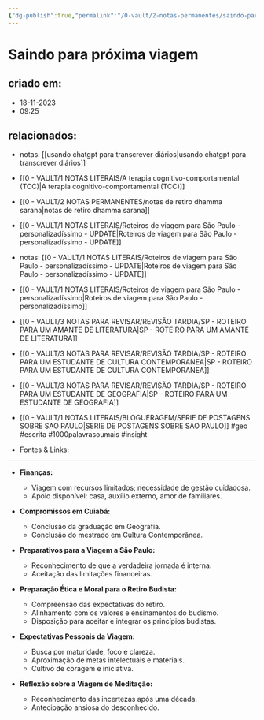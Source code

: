 ```yaml
---
{"dg-publish":true,"permalink":"/0-vault/2-notas-permanentes/saindo-para-proxima-viagem/","tags":["permanente","geo","escrita","1000palavrasoumais","insight"],"dgHomeLink":true,"dgShowLocalGraph":true,"dgShowFileTree":true,"dgEnableSearch":true}
---
```


# Saindo para próxima viagem

## criado em: 
- 18-11-2023
- 09:25
## relacionados:
- notas: [[usando chatgpt para transcrever diários\|usando chatgpt para transcrever diários]]
- [[0 - VAULT/1 NOTAS LITERAIS/A terapia cognitivo-comportamental (TCC)\|A terapia cognitivo-comportamental (TCC)]]

- [[0 - VAULT/2 NOTAS PERMANENTES/notas de retiro dhamma sarana\|notas de retiro dhamma sarana]]
- [[0 - VAULT/1 NOTAS LITERAIS/Roteiros de viagem para São Paulo - personalizadíssimo - UPDATE\|Roteiros de viagem para São Paulo - personalizadíssimo - UPDATE]]
- notas: [[0 - VAULT/1 NOTAS LITERAIS/Roteiros de viagem para São Paulo - personalizadíssimo - UPDATE\|Roteiros de viagem para São Paulo - personalizadíssimo - UPDATE]]
- [[0 - VAULT/1 NOTAS LITERAIS/Roteiros de viagem para São Paulo - personalizadíssimo\|Roteiros de viagem para São Paulo - personalizadíssimo]]
-  [[0 - VAULT/3 NOTAS PARA REVISAR/REVISÃO TARDIA/SP - ROTEIRO PARA UM AMANTE DE LITERATURA\|SP - ROTEIRO PARA UM AMANTE DE LITERATURA]]
- [[0 - VAULT/3 NOTAS PARA REVISAR/REVISÃO TARDIA/SP - ROTEIRO PARA UM ESTUDANTE DE CULTURA CONTEMPORANEA\|SP - ROTEIRO PARA UM ESTUDANTE DE CULTURA CONTEMPORANEA]]
- [[0 - VAULT/3 NOTAS PARA REVISAR/REVISÃO TARDIA/SP - ROTEIRO PARA UM ESTUDANTE DE GEOGRAFIA\|SP - ROTEIRO PARA UM ESTUDANTE DE GEOGRAFIA]]
- [[0 - VAULT/1 NOTAS LITERAIS/BLOGUERAGEM/SERIE DE POSTAGENS SOBRE SAO PAULO\|SERIE DE POSTAGENS SOBRE SAO PAULO]]
#geo #escrita #1000palavrasoumais #insight 
- Fontes & Links: 
---
- **Finanças:**
  - Viagem com recursos limitados; necessidade de gestão cuidadosa.
  - Apoio disponível: casa, auxílio externo, amor de familiares.

- **Compromissos em Cuiabá:**
  - Conclusão da graduação em Geografia.
  - Conclusão do mestrado em Cultura Contemporânea.

- **Preparativos para a Viagem a São Paulo:**
  - Reconhecimento de que a verdadeira jornada é interna.
  - Aceitação das limitações financeiras.

- **Preparação Ética e Moral para o Retiro Budista:**
  - Compreensão das expectativas do retiro.
  - Alinhamento com os valores e ensinamentos do budismo.
  - Disposição para aceitar e integrar os princípios budistas.

- **Expectativas Pessoais da Viagem:**
  - Busca por maturidade, foco e clareza.
  - Aproximação de metas intelectuais e materiais.
  - Cultivo de coragem e iniciativa.

- **Reflexão sobre a Viagem de Meditação:**
  - Reconhecimento das incertezas após uma década.
  - Antecipação ansiosa do desconhecido.
